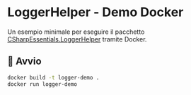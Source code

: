 # LoggerHelper - Demo Docker

Un esempio minimale per eseguire il pacchetto [CSharpEssentials.LoggerHelper](https://www.nuget.org/packages/CSharpEssentials.LoggerHelper) tramite Docker.

## 🚀 Avvio

```bash
docker build -t logger-demo .
docker run logger-demo
